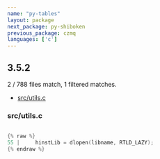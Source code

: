 ```yaml
---
name: "py-tables"
layout: package
next_package: py-shiboken
previous_package: czmq
languages: ['c']
---
```

## 3.5.2
2 / 788 files match, 1 filtered matches.

 - [src/utils.c](#srcutilsc)

### src/utils.c

```c

{% raw %}
55 |     hinstLib = dlopen(libname, RTLD_LAZY);
{% endraw %}

```